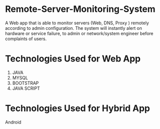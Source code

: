 # Remote-Server-Monitoring-System
A Web app that is able to monitor servers (Web, DNS, Proxy ) remotely according to admin configuration. The system will instantly alert on hardware or service failure, to admin or network/system engineer before complaints of users.

# Technologies Used for Web App
1. JAVA
2. MYSQL
3. BOOTSTRAP
4. JAVA SCRIPT

# Technologies Used for Hybrid App
Android
